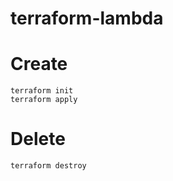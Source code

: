 # terraform-lambda

# Create
```
terraform init
terraform apply
```

# Delete
```
terraform destroy
```
